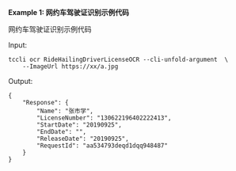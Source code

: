 **Example 1: 网约车驾驶证识别示例代码**

网约车驾驶证识别示例代码

Input: 

```
tccli ocr RideHailingDriverLicenseOCR --cli-unfold-argument  \
    --ImageUrl https://xx/a.jpg
```

Output: 
```
{
    "Response": {
        "Name": "张市学",
        "LicenseNumber": "130622196402222413",
        "StartDate": "20190925",
        "EndDate": "",
        "ReleaseDate": "20190925",
        "RequestId": "aa534793deqd1dqq948487"
    }
}
```

